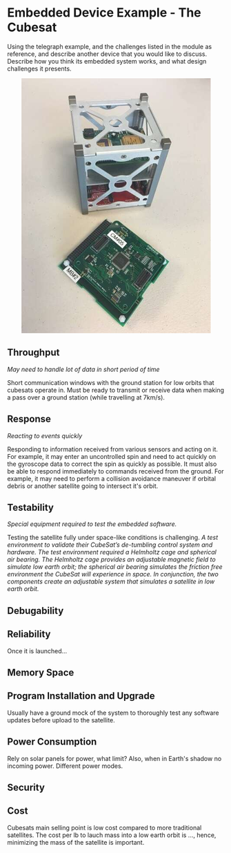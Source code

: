 # __Embedded Device Example - The Cubesat__
Using the telegraph example, and the challenges listed in the module as reference, and describe another device that you would like to discuss. Describe how you think its embedded system works, and what design challenges it presents.

<p align="center">
  <img src="cubesat_board.jpg">
</p>

## __Throughput__
_May need to handle lot of data in short period of time_

Short communication windows with the ground station for low orbits that cubesats operate in. Must be ready to transmit or receive data when making a pass over a ground station (while travelling at 7km/s).

## __Response__ 
_Reacting to events quickly_

Responding to information received from various sensors and acting on it. For example, it may enter an uncontrolled spin and need to act quickly on the gyroscope data to correct the spin as quickly as possible. It must also be able to respond immediately to commands received from the ground. For example, it may need to perform a collision avoidance maneuver if orbital debris or another satellite going to intersect it's orbit. 

## __Testability__
_Special equipment required to test the embedded software._

Testing the satellite fully under space-like conditions is challenging. _A test environment to validate their
CubeSat’s de-tumbling control system and hardware. The test environment required a Helmholtz
cage and spherical air bearing. The Helmholtz cage provides an adjustable magnetic field to
simulate low earth orbit; the spherical air bearing simulates the friction free environment the
CubeSat will experience in space. In conjunction, the two components create an adjustable
system that simulates a satellite in low earth orbit._


## __Debugability__



## __Reliability__
Once it is launched...


## __Memory Space__


## __Program Installation and Upgrade__
Usually have a ground mock of the system to thoroughly test any software updates before upload to the satellite.


## __Power Consumption__
Rely on solar panels for power, what limit? Also, when in Earth's shadow no incoming power. Different power modes. 
## __Security__



## __Cost__
Cubesats main selling point is low cost compared to more traditional satellites. The cost per lb to lauch mass into a low earth orbit is ..., hence, minimizing the mass of the satellite is important. 


